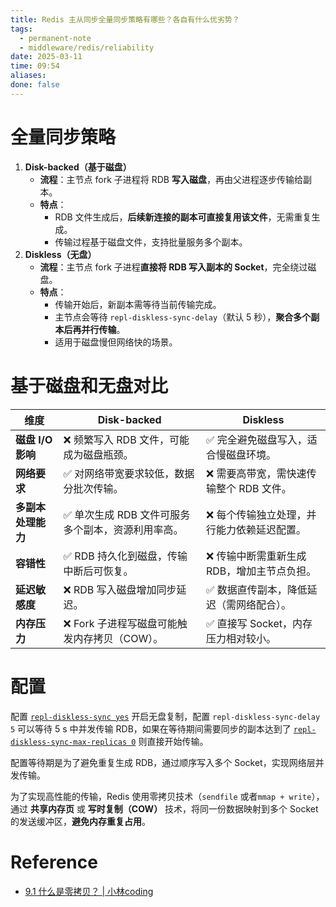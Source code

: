```yaml
---
title: Redis 主从同步全量同步策略有哪些？各自有什么优劣势？
tags:
  - permanent-note
  - middleware/redis/reliability
date: 2025-03-11
time: 09:54
aliases: 
done: false
---
```

# 全量同步策略

1. **Disk-backed（基于磁盘）**
    - **流程**：主节点 fork 子进程将 RDB **写入磁盘**，再由父进程逐步传输给副本。    
    - **特点**： 
        - RDB 文件生成后，**后续新连接的副本可直接复用该文件**，无需重复生成。        
        - 传输过程基于磁盘文件，支持批量服务多个副本。        
2. **Diskless（无盘）**
    - **流程**：主节点 fork 子进程**直接将 RDB 写入副本的 Socket**，完全绕过磁盘。    
    - **特点**：    
        - 传输开始后，新副本需等待当前传输完成。        
        - 主节点会等待 `repl-diskless-sync-delay`（默认 5 秒），**聚合多个副本后再并行传输**。        
        - 适用于磁盘慢但网络快的场景。

# 基于磁盘和无盘对比

| **维度**        | **Disk-backed**              | **Diskless**             |
| ------------- | ---------------------------- | ------------------------ |
| **磁盘 I/O 影响** | ❌ 频繁写入 RDB 文件，可能成为磁盘瓶颈。      | ✅ 完全避免磁盘写入，适合慢磁盘环境。      |
| **网络要求**      | ✅ 对网络带宽要求较低，数据分批次传输。         | ❌ 需要高带宽，需快速传输整个 RDB 文件。  |
| **多副本处理能力**   | ✅ 单次生成 RDB 文件可服务多个副本，资源利用率高。 | ❌ 每个传输独立处理，并行能力依赖延迟配置。   |
| **容错性**       | ✅ RDB 持久化到磁盘，传输中断后可恢复。       | ❌ 传输中断需重新生成 RDB，增加主节点负担。 |
| **延迟敏感度**     | ❌ RDB 写入磁盘增加同步延迟。            | ✅ 数据直传副本，降低延迟（需网络配合）。    |
| **内存压力**      | ❌ Fork 子进程写磁盘可能触发内存拷贝（COW）。  | ✅ 直接写 Socket，内存压力相对较小。   |
# 配置

配置 [`repl-diskless-sync yes`](Redis%20主从同步.md#3.2%20`repl-diskless-sync%20yes`) 开启无盘复制，配置 `repl-diskless-sync-delay 5` 可以等待 5 s 中并发传输 RDB，如果在等待期间需要同步的副本达到了 [`repl-diskless-sync-max-replicas 0`](Redis%20主从同步.md#3.3%20`repl-diskless-sync-max-replicas%200`) 则直接开始传输。

配置等待期是为了避免重复生成 RDB，通过顺序写入多个 Socket，实现网络层并发传输。

为了实现高性能的传输，Redis 使用零拷贝技术（`sendfile` 或者`mmap + write`），通过 **共享内存页** 或 **写时复制（COW）** 技术，将同一份数据映射到多个 Socket 的发送缓冲区，**避免内存重复占用**。

# Reference
* [9.1 什么是零拷贝？ \| 小林coding](https://xiaolincoding.com/os/8_network_system/zero_copy.html#_9-1-%E4%BB%80%E4%B9%88%E6%98%AF%E9%9B%B6%E6%8B%B7%E8%B4%9D)